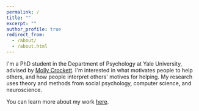 ```yaml
---
permalink: /
title: ""
excerpt: ""
author_profile: true
redirect_from: 
  - /about/
  - /about.html
---
```


I'm a PhD student in the Department of Psychology at Yale University, advised by [Molly Crockett](http://www.crockettlab.org/). I'm interested in what motivates people to help others, and how people interpret others' motives for helping. My research uses theory and methods from social psychology, computer science, and neuroscience.

You can learn more about my work [here](https://carlsonrw.github.io/publications/).


